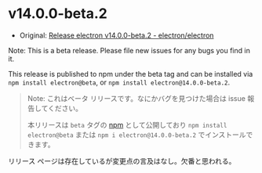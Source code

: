 # v14.0.0-beta.2

- Original: [Release electron v14.0.0-beta.2 - electron/electron](https://github.com/electron/electron/releases/tag/v14.0.0-beta.2)

Note: This is a beta release. Please file new issues for any bugs you find in it.

This release is published to npm under the beta tag and can be installed via `npm install electron@beta`, or `npm install electron@14.0.0-beta.2`.

> Note: これはベータ リリースです。なにかバグを見つけた場合は issue 報告してください。
>
> 本リリースは `beta` タグの [npm](https://www.npmjs.com/package/electron) として公開しており `npm install electron@beta` または `npm i electron@14.0.0-beta.2` でインストールできます。

リリース ページは存在しているが変更点の言及はなし。欠番と思われる。
